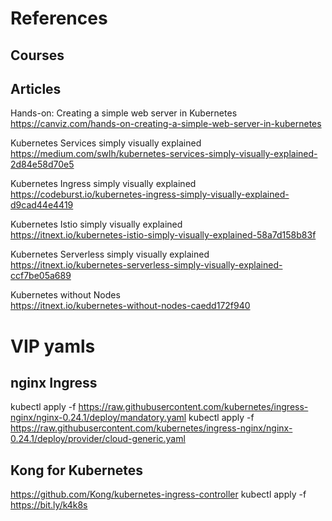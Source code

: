 # References

## Courses

## Articles

Hands-on: Creating a simple web server in Kubernetes  
https://canviz.com/hands-on-creating-a-simple-web-server-in-kubernetes  
  
Kubernetes Services simply visually explained  
https://medium.com/swlh/kubernetes-services-simply-visually-explained-2d84e58d70e5  

Kubernetes Ingress simply visually explained  
https://codeburst.io/kubernetes-ingress-simply-visually-explained-d9cad44e4419  

Kubernetes Istio simply visually explained  
https://itnext.io/kubernetes-istio-simply-visually-explained-58a7d158b83f  

Kubernetes Serverless simply visually explained  
https://itnext.io/kubernetes-serverless-simply-visually-explained-ccf7be05a689  

Kubernetes without Nodes  
https://itnext.io/kubernetes-without-nodes-caedd172f940

# VIP yamls

## nginx Ingress

kubectl apply -f https://raw.githubusercontent.com/kubernetes/ingress-nginx/nginx-0.24.1/deploy/mandatory.yaml
kubectl apply -f https://raw.githubusercontent.com/kubernetes/ingress-nginx/nginx-0.24.1/deploy/provider/cloud-generic.yaml

## Kong for Kubernetes

https://github.com/Kong/kubernetes-ingress-controller
kubectl apply -f https://bit.ly/k4k8s